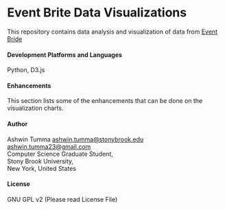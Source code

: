 # Event Brite Data Visualizations
This repository contains data analysis and visualization of data from [Event Bride](https://www.eventbrite.com/)

#### Development Platforms and Languages
Python, D3.js


#### Enhancements
This section lists some of the enhancements that can be done on the visualization charts. 

#### Author
Ashwin Tumma <ashwin.tumma@stonybrook.edu> <ashwin.tumma23@gmail.com>  
Computer Science Graduate Student,  
Stony Brook University,  
New York, United States  

#### License
GNU GPL v2 (Please read License File)
